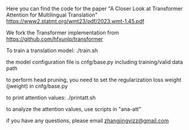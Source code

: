 Here you can find the code for the paper
"A Closer Look at Transformer Attention for Multilingual Translation"
https://www2.statmt.org/wmt23/pdf/2023.wmt-1.45.pdf

We fork the Transformer implementation from
https://github.com/hfxunlp/transformer


To train a translation model:
./train.sh

the model configuration file is cnfg/base.py including training/valid data path

to perform head pruning, you need to set the regularization loss weight (jweight) in cnfg/base.py

to print attention values:
./printatt.sh

to analyze the attention values, use scripts in "ana-att" 

if you have any questions, please email zhangjingyizz@gmail.com

